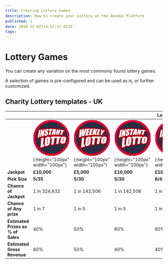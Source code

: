 ```yaml
---
title: Creating Lottery Games
description: How to create your Lottery on the Bonobo Platform
published: 1
date: 2019-12-02T14:57:17.013Z
tags: 
---
```


# Lottery Games

You can create any variation on the most commonly found lottery games. 

A selection of games is pre-configured and can be used as is, or further customized.


## Charity Lottery templates - UK



|  |   | |   | Lottery Games| 
| ------ | ------ | ------ | ------ | ------ | 
| | ![Instant Lotto](/uploads/instant-lotto.png "Instant Lotto"){:height="100px" width="100px"} | ![Weekly Lotto](/uploads/weekly-lotto.png "Weekly Lotto"){:height="100px" width="100px"} | ![Instant Lotto](/uploads/instant-lotto.png "Instant Lotto"){:height="100px" width="100px"} |![Instant Lotto](/uploads/instant-lotto.png "Instant Lotto"){:height="100px" width="100px"} |
| **Jackpot** | **£10,000** | **£5,000** | **£10,000** | **£10,000** | 
| **Pick Size** | **5/35**  | **5/30** | **5/30** |  **6/42** | 
| **Chance of Jackpot** | 1 in 324,632   | 1 in 142,506  | 1 in 142,506  |  1 in 5,245,786| 
| **Chance of Any prize** | 1 in 7   | 1 in 5 | 1 in 5  | 1 in 5   | 
| **Estimated Prizes as % of Sales**| 40%  | 50%   | 60%   |  60%   | 
| **Estimated Gross Revenue** | 60%   | 50%  | 40%   | 40%   | 











